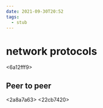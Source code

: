 ```yaml
---
date: 2021-09-30T20:52
tags: 
  - stub
---
```


# network protocols

<6a12fff9>

## Peer to peer

<2a8a7a63>
<22cb7420>
